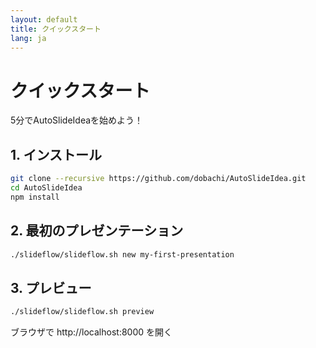 ```yaml
---
layout: default
title: クイックスタート
lang: ja
---
```


# クイックスタート

5分でAutoSlideIdeaを始めよう！

## 1. インストール

```bash
git clone --recursive https://github.com/dobachi/AutoSlideIdea.git
cd AutoSlideIdea
npm install
```

## 2. 最初のプレゼンテーション

```bash
./slideflow/slideflow.sh new my-first-presentation
```

## 3. プレビュー

```bash
./slideflow/slideflow.sh preview
```

ブラウザで http://localhost:8000 を開く
